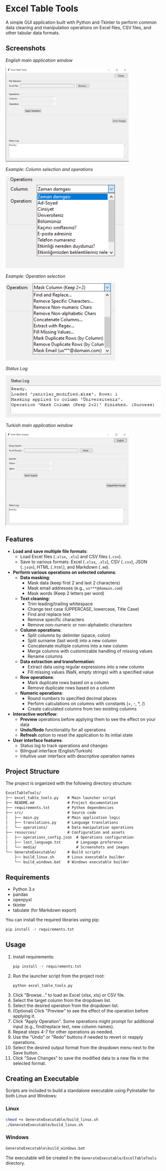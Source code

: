# Excel Table Tools

A simple GUI application built with Python and Tkinter to perform common data cleaning and manipulation operations on Excel files, CSV files, and other tabular data formats.

## Screenshots

*English main application window*

<img src="resources/media/1.png" alt="Screenshot 1" width="400"/>

*Example: Column selection and operations*

![Screenshot 2](resources/media/2.png)

*Example: Operation selection*

![Screenshot 3](resources/media/3.png)

*Status Log*

![Screenshot 4](resources/media/4.png)

*Turkish main application window*

<img src="resources/media/5.png" alt="Screenshot 5" width="400"/>


## Features

*   **Load and save multiple file formats**:
    *   Load Excel files (`.xlsx`, `.xls`) and CSV files (`.csv`).
    *   Save to various formats: Excel (`.xlsx`, `.xls`), CSV (`.csv`), JSON (`.json`), HTML (`.html`), and Markdown (`.md`).
*   **Perform various operations on selected columns**:
    *   **Data masking**:
        *   Mask data (keep first 2 and last 2 characters)
        *   Mask email addresses (e.g., `us***@domain.com`)
        *   Mask words (Keep 2 letters per word)
    *   **Text cleaning**:
        *   Trim leading/trailing whitespace
        *   Change text case (UPPERCASE, lowercase, Title Case)
        *   Find and replace text
        *   Remove specific characters
        *   Remove non-numeric or non-alphabetic characters
    *   **Column operations**:
        *   Split columns by delimiter (space, colon)
        *   Split surname (last word) into a new column
        *   Concatenate multiple columns into a new column
        *   Merge columns with customizable handling of missing values
        *   Rename columns
    *   **Data extraction and transformation**:
        *   Extract data using regular expressions into a new column
        *   Fill missing values (NaN, empty strings) with a specified value
    *   **Row operations**:
        *   Mark duplicate rows based on a column
        *   Remove duplicate rows based on a column
    *   **Numeric operations**:
        *   Round numbers to specified decimal places
        *   Perform calculations on columns with constants (+, -, *, /)
        *   Create calculated columns from two existing columns
*   **Interactive workflow**:
    *   **Preview** operations before applying them to see the effect on your data
    *   **Undo/Redo** functionality for all operations
    *   **Refresh** option to reset the application to its initial state
*   **User interface features**:
    *   Status log to track operations and changes
    *   Bilingual interface (English/Turkish)
    *   Intuitive user interface with descriptive operation names

## Project Structure

The project is organized with the following directory structure:

```
ExcelTableTools/
├── excel_table_tools.py    # Main launcher script
├── README.md               # Project documentation
├── requirements.txt        # Python dependencies
├── src/                    # Source code
│   ├── main.py             # Main application logic
│   ├── translations.py     # Language translations
│   └── operations/         # Data manipulation operations
├── resources/              # Configuration and assets
│   ├── operations_config.json  # Operations configuration
│   ├── last_language.txt       # Language preference
│   └── media/                  # Screenshots and images
└── GenerateExecutable/     # Build scripts
    ├── build_linux.sh      # Linux executable builder
    └── build_windows.bat   # Windows executable builder
```

## Requirements

*   Python 3.x
*   pandas
*   openpyxl
*   tkinter
*   tabulate (for Markdown export)

You can install the required libraries using pip:
```bash
pip install -r requirements.txt
```

## Usage
1. Install requirements:
   ```bash
   pip install -r requirements.txt
   ```
2. Run the launcher script from the project root:
   ```bash
   python excel_table_tools.py
   ```
3. Click "Browse..." to load an Excel (xlsx, xls) or CSV file.
4. Select the target column from the dropdown list.
5. Select the desired operation from the dropdown list.
6. (Optional) Click "Preview" to see the effect of the operation before applying it.
7. Click "Apply Operation". Some operations might prompt for additional input (e.g., find/replace text, new column names).
8. Repeat steps 4-7 for other operations as needed.
9. Use the "Undo" or "Redo" buttons if needed to revert or reapply operations.
10. Select the desired output format from the dropdown menu next to the Save button.
11. Click "Save Changes" to save the modified data to a new file in the selected format.

## Creating an Executable

Scripts are included to build a standalone executable using PyInstaller for both Linux and Windows:

### Linux
```bash
chmod +x GenerateExecutable/build_linux.sh
./GenerateExecutable/build_linux.sh
```

### Windows
```bash
GenerateExecutable\build_windows.bat
```

The executable will be created in the `GenerateExecutable/ExcelTableTools` directory.